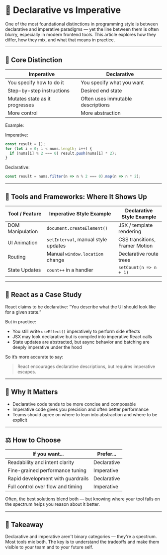 # 🧾 Declarative vs Imperative

One of the most foundational distinctions in programming style is between declarative and imperative paradigms — yet the line between them is often blurry, especially in modern frontend tools. This article explores how they differ, how they mix, and what that means in practice.

---

## 🧠 Core Distinction

| Imperative                        | Declarative                            |
|----------------------------------|----------------------------------------|
| You specify how to do it         | You specify what you want              |
| Step-by-step instructions        | Desired end state                      |
| Mutates state as it progresses   | Often uses immutable descriptions      |
| More control                     | More abstraction                       |

Example:

Imperative:
```js
const result = [];
for (let i = 0; i < nums.length; i++) {
  if (nums[i] % 2 === 0) result.push(nums[i] * 2);
}
```

Declarative:
```js
const result = nums.filter(n => n % 2 === 0).map(n => n * 2);
```

---

## 🧰 Tools and Frameworks: Where It Shows Up

| Tool / Feature         | Imperative Style Example             | Declarative Style Example                 |
|------------------------|--------------------------------------|-------------------------------------------|
| DOM Manipulation       | `document.createElement()`           | JSX / template rendering                  |
| UI Animation           | `setInterval`, manual style updates  | CSS transitions, Framer Motion            |
| Routing                | Manual `window.location` change      | Declarative route trees                   |
| State Updates          | `count++` in a handler               | `setCount(n => n + 1)`                    |

---

## 🧬 React as a Case Study

React claims to be declarative: “You describe what the UI should look like for a given state.”

But in practice:

- You still write `useEffect()` imperatively to perform side effects
- JSX may look declarative but is compiled into imperative React calls
- State updates are abstracted, but async behavior and batching are deeply imperative under the hood

So it’s more accurate to say:

> React encourages declarative descriptions, but requires imperative escapes.

---

## 🧠 Why It Matters

- Declarative code tends to be more concise and composable
- Imperative code gives you precision and often better performance
- Teams should agree on where to lean into abstraction and where to be explicit

---

## ⚖️ How to Choose

| If you want...                      | Prefer...       |
|------------------------------------|-----------------|
| Readability and intent clarity     | Declarative     |
| Fine-grained performance tuning    | Imperative      |
| Rapid development with guardrails  | Declarative     |
| Full control over flow and timing  | Imperative      |

Often, the best solutions blend both — but knowing where your tool falls on the spectrum helps you reason about it better.

---

## 🧩 Takeaway

Declarative and imperative aren't binary categories — they're a spectrum. Most tools mix both. The key is to understand the tradeoffs and make them visible to your team and to your future self.